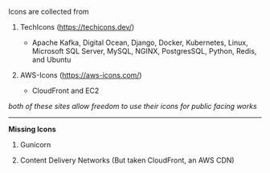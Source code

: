 Icons are collected from 

1. TechIcons (https://techicons.dev/)
    
    * Apache Kafka, Digital Ocean, Django, Docker, Kubernetes, Linux, Microsoft SQL Server, MySQL, NGINX, PostgresSQL, Python, Redis, and Ubuntu

2. AWS-Icons (https://aws-icons.com/)

    * CloudFront and EC2 

_both of these sites allow freedom to use their icons for public facing works_

---

**Missing Icons**

1. Gunicorn

2. Content Delivery Networks (But taken CloudFront, an AWS CDN)